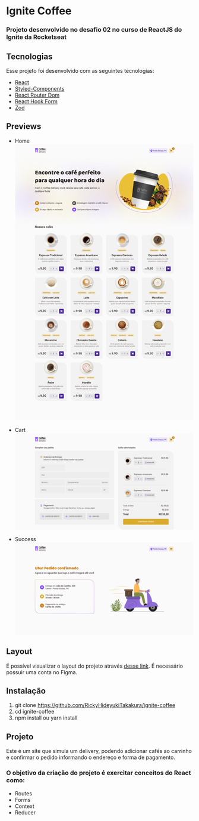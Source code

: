 # Ignite Coffee

### Projeto desenvolvido no desafio 02 no curso de ReactJS do Ignite da Rocketseat

## Tecnologias

Esse projeto foi desenvolvido com as seguintes tecnologias:

- [React](https://react.dev/)
- [Styled-Components](https://styled-components.com/)
- [React Router Dom](https://reactrouter.com/en/main)
- [React Hook Form](https://react-hook-form.com/)
- [Zod](https://zod.dev/)

## Previews

- Home
  ![Home Page](./public/previews/Home.png)

- Cart
  ![Cart Page](./public/previews/Cart.png)

- Success
  ![Success Page](./public/previews/Success.png)

## Layout

É possível visualizar o layout do projeto através [desse link](<https://www.figma.com/file/HGjJIu814pXklrM67hKI6H/Coffee-Delivery-%E2%80%A2-Desafio-React-(Copy)?type=design&node-id=0-1&mode=design&t=ZRWVmz9RF8pK1NKt-0>). É necessário possuir uma conta no Figma.

## Instalação

1. git clone https://github.com/RickyHideyukiTakakura/ignite-coffee
2. cd ignite-coffee
3. npm install ou yarn install

## Projeto

Este é um site que simula um delivery, podendo adicionar cafés ao carrinho e confirmar o pedido informando o endereço e forma de pagamento.

### O objetivo da criação do projeto é exercitar conceitos do React como:

- Routes
- Forms
- Context
- Reducer
